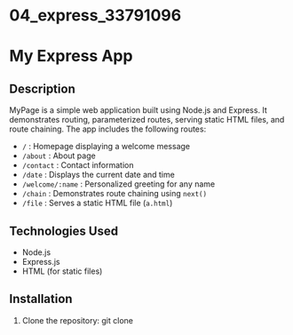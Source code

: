 # 04_express_33791096
# My Express App

## Description
MyPage is a simple web application built using Node.js and Express. 
It demonstrates routing, parameterized routes, serving static HTML files, and route chaining. 
The app includes the following routes:
- `/` : Homepage displaying a welcome message
- `/about` : About page
- `/contact` : Contact information
- `/date` : Displays the current date and time
- `/welcome/:name` : Personalized greeting for any name
- `/chain` : Demonstrates route chaining using `next()`
- `/file` : Serves a static HTML file (`a.html`)

## Technologies Used
- Node.js
- Express.js
- HTML (for static files)

## Installation
1. Clone the repository:
   git clone <your-repo-URL>

